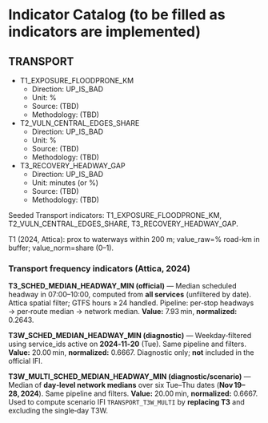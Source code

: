 ﻿# Indicator Catalog (to be filled as indicators are implemented)

## TRANSPORT
- T1_EXPOSURE_FLOODPRONE_KM
  - Direction: UP_IS_BAD
  - Unit: %
  - Source: (TBD)
  - Methodology: (TBD)
- T2_VULN_CENTRAL_EDGES_SHARE
  - Direction: UP_IS_BAD
  - Unit: %
  - Source: (TBD)
  - Methodology: (TBD)
- T3_RECOVERY_HEADWAY_GAP
  - Direction: UP_IS_BAD
  - Unit: minutes (or %)
  - Source: (TBD)
  - Methodology: (TBD)

Seeded Transport indicators: T1_EXPOSURE_FLOODPRONE_KM, T2_VULN_CENTRAL_EDGES_SHARE, T3_RECOVERY_HEADWAY_GAP.

T1 (2024, Attica): prox to waterways within 200 m; value_raw=% road-km in buffer; value_norm=share (0–1).
### Transport frequency indicators (Attica, 2024)

**T3_SCHED_MEDIAN_HEADWAY_MIN (official)** — Median scheduled headway in 07:00–10:00, computed from **all services** (unfiltered by date). Attica spatial filter; GTFS hours ≥ 24 handled. Pipeline: per‑stop headways → per‑route median → network median. **Value:** 7.93 min, **normalized:** 0.2643.

**T3W_SCHED_MEDIAN_HEADWAY_MIN (diagnostic)** — Weekday‑filtered using service_ids active on **2024‑11‑20** (Tue). Same pipeline and filters. **Value:** 20.00 min, **normalized:** 0.6667. Diagnostic only; **not** included in the official IFI.

**T3W_MULTI_SCHED_MEDIAN_HEADWAY_MIN (diagnostic/scenario)** — Median of **day‑level network medians** over six Tue–Thu dates (**Nov 19–28, 2024**). Same pipeline and filters. **Value:** 20.00 min, **normalized:** 0.6667. Used to compute scenario IFI `TRANSPORT_T3W_MULTI` by **replacing T3** and excluding the single‑day T3W.
